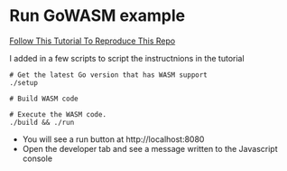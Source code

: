 Run GoWASM example
===================

[Follow This Tutorial To Reproduce This Repo](https://dev.to/cia_rana/quick-tutorial-write-go-run-wasm-2ilf)

I added in a few scripts to script the instructnions in the tutorial

```
# Get the latest Go version that has WASM support
./setup

# Build WASM code

# Execute the WASM code.
./build && ./run
```
  
- You will see a run button at http://localhost:8080
- Open the developer tab and see a message written to the Javascript console
